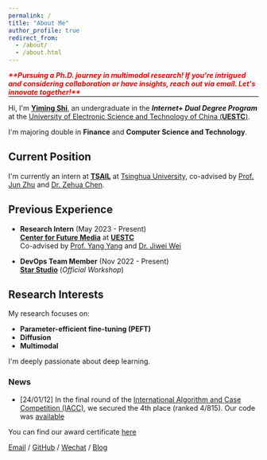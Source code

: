```yaml
---
permalink: /
title: "About Me"
author_profile: true
redirect_from: 
  - /about/
  - /about.html
---
```


<!-- 
<strong style="color: red;">*** Pursuing a Ph.D. journey in multimodal research! If you're intrigued and considering collaboration or have insights, reach out via email. Let's innovate together! ***</strong> -->
<div style="border-bottom: 1px solid #000; display: inline-block; color: red;">
    <strong><em>**Pursuing a Ph.D. journey in multimodal research! If you're intrigued and considering collaboration or have insights, reach out via email. Let's innovate together!**</em></strong>
</div>


Hi, I'm [**Yiming Shi**](https://shiym.top/about/), an undergraduate in the ***Internet+ Dual Degree Program*** at the [University of Electronic Science and Technology of China (**UESTC**)](https://en.uestc.edu.cn/).

I'm majoring double in **Finance** and **Computer Science and Technology**.

## Current Position

I'm currently an intern at [**TSAIL**](https://ml.cs.tsinghua.edu.cn/) at [Tsinghua University](https://www.tsinghua.edu.cn/index.htm), co-advised by [Prof. Jun Zhu](http://ml.cs.tsinghua.edu.cn/~jun/) and [Dr. Zehua Chen](https://scholar.google.com/citations?user=wa04fD4AAAAJ&hl=en).

## Previous Experience

- **Research Intern** (May 2023 - Present)  
  [**Center for Future Media**](https://cfm.uestc.edu.cn/index) at [**UESTC**](https://en.uestc.edu.cn/)  
  Co-advised by [Prof. Yang Yang](https://cfm.uestc.edu.cn/~yangyang/) and [Dr. Jiwei Wei](https://scholar.google.com/citations?user=2Jmbr6AAAAAJ&hl=zh-CN&oi=ao)

- **DevOps Team Member** (Nov 2022 - Present)  
  [**Star Studio**](https://github.com/StarStudio) (*Official Workshop*)

## Research Interests

My research focuses on:
- **Parameter-efficient fine-tuning (PEFT)**
- **Diffusion**
- **Multimodal**

I'm deeply passionate about deep learning.

<!-- Hi, I’m @[**YimingShi**](https://shiym.top/about/), an undergraduate from ***Internet+ Dual Degree Program*** at [University of Electronic Science and Technology of China(**UESTC**)](https://en.uestc.edu.cn/). 

I major double in **Finance** & **Computer Science and Technology**.

I'm now an Intern in [**TSAIL**](https://ml.cs.tsinghua.edu.cn/) at [Tsinghua University](https://www.tsinghua.edu.cn/index.htm), co-advised by [Prof. Jun Zhu](http://ml.cs.tsinghua.edu.cn/~jun/) and [Doc. Zehua Chen](https://scholar.google.com/citations?user=wa04fD4AAAAJ&hl=en)

Prior that, I am very fortunate to be co-advised by [Prof. Yang Yang](https://cfm.uestc.edu.cn/~yangyang/) and [Doc. Jiwei Wei](https://scholar.google.com/citations?user=2Jmbr6AAAAAJ&hl=zh-CN&oi=ao) from [**Center for Future Media**](https://cfm.uestc.edu.cn/index) at [**UESTC**](https://en.uestc.edu.cn/), as a research trainee since May 2023.

My focus has been on ***parameter-efficient fine-tuning(PEFT)*,  Diffusion, Multimodal**. I'm deeply passionate about deep learning.

In second year, I am a member of the **DevOps** team at [**Star Studio**](https://github.com/StarStudio) (Official Workshop). -->


### News

- [24/01/12] In the final round of the [International Algorithm and Case Competition (IACC)](https://iacc.pazhoulab-huangpu.com/contestdetail?id=64af50464a0ed647faca6266&award=1,000,000), we secured the 4th place (ranked 4/815). Our code was [available](https://github.com/SKDDJ/GHM-Greater-Bay-AI-Challenge-Final-Round)

You can find our award certificate [here](../files/xiugo-certificate.pdf)


[Email](mailto:yimingshi666@gmail.com) / [GitHub](https://github.com/SKDDJ) / [Wechat](https://raw.githubusercontent.com/SKDDJ/picgoimgbed/main/202402121720081.jpeg) / [Blog](https://shiym.top)


<!--   
### 🏢 Study Experience

<img align="right" width="88" src="https://raw.githubusercontent.com/SKDDJ/picgoimgbed/main/202310281910558.jpg" />

- [University of Electronic Science and Technology of China](https://www.uestc.edu.cn/) &emsp; 📌 2021-08-20 —— Present

  - Postion: Postgraduate
  -  Major: Dual Degree in Finance and Computer Science & Technology
  - Curriculum: Integrating Finance with STEM

<img align="right" width="88" src="https://avatars.githubusercontent.com/u/11435014" />

- [Star Studio, UESTC](https://github.com/StarStudio) &emsp; 📌 2022-11-23 —— Present

  - Position: DevOps Team Member
  - Responsibilities: Operations and maintenance for the in-house forum "清水河畔" at the University of Electronic Science and Technology of China.

<img align="right" width="88" src="https://raw.githubusercontent.com/SKDDJ/picgoimgbed/main/202311032058566.jpg" />

- [Center for Future Media, Department of Computer Science, UESTC](https://cfm.uestc.edu.cn/index) &emsp; 📌 2023-5-31 —— Present

  - Position: Research Trainee
  - Co-advised by [Prof. Yang Yang](https://cfm.uestc.edu.cn/~yangyang/) and [Assoc. Prof. Jiwei Wei](https://scholar.google.com/citations?user=2Jmbr6AAAAAJ&hl=zh-CN&oi=ao)
  - Training Focus: Fine-tuning of parameters for large-scale multimodal models and investigating into cross-modal interactions.

<!-- 

### 📃 Recent Blog



* <a href='https://shiym.top/article/a0d51f41' target='_blank'>金融学基础</a> - 2022-12-27
* <a href='https://shiym.top/article/5d312595' target='_blank'>数据挖掘与大数据分析</a> - 2022-12-27
* <a href='https://shiym.top/article/28d5cef4' target='_blank'>概率论与数理统计</a> - 2022-12-24
* <a href='https://shiym.top/article/dbeddcc1' target='_blank'>计算机操作系统</a> - 2023-07-01
* <a href='https://shiym.top/article/f1b79b2a' target='_blank'>金融衍生工具</a> - 2023-07-01


 -->


